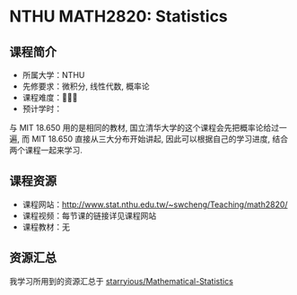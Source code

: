 # NTHU MATH2820: Statistics

## 课程简介

- 所属大学：NTHU
- 先修要求：微积分, 线性代数, 概率论
- 课程难度：🌟🌟🌟
- 预计学时：

与 MIT 18.650 用的是相同的教材, 国立清华大学的这个课程会先把概率论给过一遍, 而 MIT 18.650 直接从三大分布开始讲起, 因此可以根据自己的学习进度, 结合两个课程一起来学习.

## 课程资源

- 课程网站：<http://www.stat.nthu.edu.tw/~swcheng/Teaching/math2820/>
- 课程视频：每节课的链接详见课程网站
- 课程教材：无

## 资源汇总

我学习所用到的资源汇总于 [starryious/Mathematical-Statistics](https://github.com/starryious/Mathematical-Statistics)
